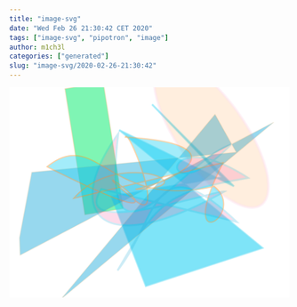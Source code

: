 ```yaml
---
title: "image-svg"
date: "Wed Feb 26 21:30:42 CET 2020"
tags: ["image-svg", "pipotron", "image"]
author: m1ch3l
categories: ["generated"]
slug: "image-svg/2020-02-26-21:30:42"
---
```


![](image.svg)
